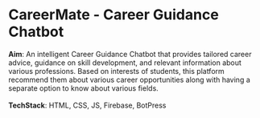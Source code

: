 # CareerMate - Career Guidance Chatbot
**Aim**: An intelligent Career Guidance Chatbot that provides tailored career advice, guidance on skill development, and relevant information about various professions.
Based on interests of students, this platform recommend them about various career opportunities along with having a separate option to know about various fields.
<br/><br/>**TechStack**: HTML, CSS, JS, Firebase, BotPress
